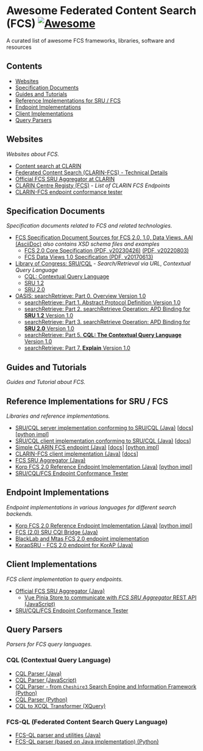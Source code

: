 # Awesome Federated Content Search (FCS) [![Awesome](https://awesome.re/badge.svg)](https://awesome.re)
A curated list of awesome FCS frameworks, libraries, software and resources

<!-- see https://github.com/sindresorhus/awesome-lint -->
<!--lint disable double-link-->
<!--lint disable awesome-contributing-->

## Contents

- [Websites](#websites)
- [Specification Documents](#specification-documents)
- [Guides and Tutorials](#guides-and-tutorials)
- [Reference Implementations for SRU / FCS](#reference-implementations-for-sru--fcs)
- [Endpoint Implementations](#endpoint-implementations)
- [Client Implementations](#client-implementations)
- [Query Parsers](#query-parsers)

## Websites

*Websites about FCS.*

- [Content search at CLARIN](https://www.clarin.eu/content/content-search)
- [Federated Content Search (CLARIN-FCS) - Technical Details](https://www.clarin.eu/content/federated-content-search-clarin-fcs-technical-details)
- [Official FCS SRU Aggregator at CLARIN](https://contentsearch.clarin.eu/)
- [CLARIN Centre Registy (FCS)](https://centres.clarin.eu/fcs) - *List of CLARIN FCS Endpoints*
- [CLARIN-FCS endpoint conformance tester](http://clarin.ids-mannheim.de/srutest)

## Specification Documents

*Specification documents related to FCS and related technologies.*

- [FCS Specification Document Sources for FCS 2.0, 1.0, Data Views, AAI (AsciiDoc)](https://github.com/clarin-eric/fcs-misc) _also contains XSD schema files and examples_
  - [FCS 2.0 Core Specification (PDF, v20230426)](https://office.clarin.eu/v/CE-2017-1046-FCS-Specification-v20230426.pdf) [(PDF, v20220803)](https://office.clarin.eu/v/CE-2017-1046-FCS-Specification-v89.pdf)
  - [FCS Data Views 1.0 Specification (PDF, v20170613)](https://office.clarin.eu/v/CE-2014-0317-CLARIN_FCS_Specification_DataViews_1_0-v20170613.pdf)
- [Library of Congress: SRU/CQL](https://www.loc.gov/standards/sru/) - *Search/Retrieval via URL*, *Contextual Query Language*
  - [CQL: Contextual Query Language](http://www.loc.gov/standards/sru/cql/spec.html)
  - [SRU 1.2](https://www.loc.gov/standards/sru/sru-1-2.html)
  - [SRU 2.0](https://www.loc.gov/standards/sru/sru-2-0.html)
- [OASIS: searchRetrieve: Part 0. Overview Version 1.0](http://docs.oasis-open.org/search-ws/searchRetrieve/v1.0/os/part0-overview/searchRetrieve-v1.0-os-part0-overview.html)
  - [searchRetrieve: Part 1. Abstract Protocol Definition Version 1.0](http://docs.oasis-open.org/search-ws/searchRetrieve/v1.0/os/part1-apd/searchRetrieve-v1.0-os-part1-apd.html)
  - [searchRetrieve: Part 2. searchRetrieve Operation: APD Binding for **SRU 1.2** Version 1.0](http://docs.oasis-open.org/search-ws/searchRetrieve/v1.0/os/part2-sru1.2/searchRetrieve-v1.0-os-part2-sru1.2.html)
  - [searchRetrieve: Part 3. searchRetrieve Operation: APD Binding for **SRU 2.0** Version 1.0](http://docs.oasis-open.org/search-ws/searchRetrieve/v1.0/os/part3-sru2.0/searchRetrieve-v1.0-os-part3-sru2.0.html)
  - [searchRetrieve: Part 5. **CQL: The Contextual Query Language** Version 1.0](http://docs.oasis-open.org/search-ws/searchRetrieve/v1.0/os/part5-cql/searchRetrieve-v1.0-os-part5-cql.html)
  - [searchRetrieve: Part 7. **Explain** Version 1.0](http://docs.oasis-open.org/search-ws/searchRetrieve/v1.0/os/part7-explain/searchRetrieve-v1.0-os-part7-explain.html)
 
## Guides and Tutorials

*Guides and Tutorial about FCS.*

## Reference Implementations for SRU / FCS

*Libraries and reference implementations.*

- [SRU/CQL server implementation conforming to SRU/CQL (Java)](https://github.com/clarin-eric/fcs-sru-server) 
  [[docs](https://clarin-eric.github.io/fcs-sru-server/)] 
  [[python impl](https://github.com/Querela/fcs-sru-server-python)]
- [SRU/CQL client implementation conforming to SRU/CQL (Java)](https://github.com/clarin-eric/fcs-sru-client) 
  [[docs](https://clarin-eric.github.io/fcs-sru-client/)]
- [Simple CLARIN FCS endpoint (Java)](https://github.com/clarin-eric/fcs-simple-endpoint) 
  [[docs](https://clarin-eric.github.io/fcs-simple-endpoint/)] 
  [[python impl](https://github.com/Querela/fcs-simple-endpoint-python)]
- [CLARIN-FCS client implementation (Java)](https://github.com/clarin-eric/fcs-simple-client) 
  [[docs](https://clarin-eric.github.io/fcs-simple-client/)]
- [FCS SRU Aggregator (Java)](https://github.com/clarin-eric/fcs-sru-aggregator)
- [Korp FCS 2.0 Reference Endpoint Implementation (Java)](https://github.com/clarin-eric/fcs-korp-endpoint) 
  [[python impl](https://github.com/Querela/fcs-korp-endpoint-python)]
- [SRU/CQL/FCS Endpoint Conformance Tester](https://github.com/clarin-eric/fcs-endpoint-tester)

## Endpoint Implementations

*Endpoint implementations in various languages for different search backends.*

- [Korp FCS 2.0 Reference Endpoint Implementation (Java)](https://github.com/clarin-eric/fcs-korp-endpoint) 
  [[python impl](https://github.com/Querela/fcs-korp-endpoint-python)]
- [FCS (2.0) SRU CQI Bridge (Java)](https://github.com/clarin-eric/fcs-sru-cqi-bridge)
- [BlackLab and Mtas FCS 2.0 endpoint implementation](https://github.com/INL/clariah-fcs-endpoints)
- [KorapSRU - FCS 2.0 endpoint for KorAP (Java)](https://github.com/KorAP/KorapSRU)

## Client Implementations

*FCS client implementation to query endpoints.*

- [Official FCS SRU Aggregator (Java)](https://github.com/clarin-eric/fcs-sru-aggregator)
  - [Vue Pinia Store to communicate with *FCS SRU Aggregator* REST API (JavaScript)](https://git.saw-leipzig.de/text-plus/FCS/textplus-fcs-store/)
- [SRU/CQL/FCS Endpoint Conformance Tester](https://github.com/clarin-eric/fcs-endpoint-tester)

## Query Parsers

*Parsers for FCS query languages.*

### CQL (Contextual Query Language)

- [CQL Parser (Java)](https://github.com/indexdata/cql-java)
- [CQL Parser (JavaScript)](https://github.com/Querela/cql-js)
- [CQL Parser - from `Cheshire3` Search Engine and Information Framework (Python)](https://github.com/cheshire3/cheshire3/blob/develop/cheshire3/cqlParser.py)
- [CQL Parser (Python)](https://github.com/Querela/cql-python)
- [CQL to XCQL Transformer (XQuery)](https://github.com/digicademy/cql-parser-xqm)

### FCS-QL (Federated Content Search Query Language)

- [FCS-QL parser and utilities (Java)](https://github.com/clarin-eric/fcs-ql)
- [FCS-QL parser (based on Java implementation) (Python)](https://github.com/Querela/fcs-ql-python)
